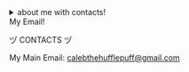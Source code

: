 
<details>
  <summary>about me with contacts!</summary>

ツ゚ i am 13 years old ツ゚

ツ゚ I really like coding and modding video games ツ゚

ツ゚ BIG DC & Marvel fan ツ゚

ツ゚ Looking for people who are familiar with prodigy math game for customer support ツ゚

</details>
<summary>My Email!</summary>
  
  ツ゚ CONTACTS ツ゚
  
  My Main Email: calebthehufflepuff@gmail.com
